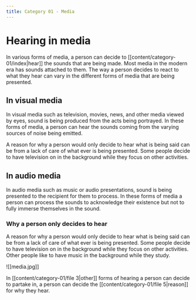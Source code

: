 ```yaml
---
title: Category 01 - Media
---
```

# Hearing in media

In various forms of media, a person can decide to [[content/category-01/index|hear]] the sounds that are being made. Most media in the modern era has sounds attached to them. The way a person decides to react to what they hear can vary in the different forms of media that are being presented.
## In visual media

In visual media such as television, movies, news, and other media viewed by eyes, sound is being produced from the acts being portrayed. In these forms of media, a person can hear the sounds coming from the varying sources of noise being emitted.

A reason for why a person would only decide to hear what is being said can be from a lack of care of what ever is being presented. Some people decide to have television on in the background while they focus on other activities.
## In audio media

In audio media such as music or audio presentations, sound is being presented to the recipient for them to process. In these forms of media a person can process the sounds to acknowledge their existence but not to fully immerse themselves in the sound.

### Why a person only decides to hear

A reason for why a person would only decide to hear what is being said can be from a lack of care of what ever is being presented. Some people decide to have television on in the background while they focus on other activities. Other people like to have music in the background while they study.

![[media.jpg]]

In [[content/category-01/file 3|other]] forms of hearing a person can decide to partake in, a person can decide the [[content/category-01/file 5|reason]] for why they hear.